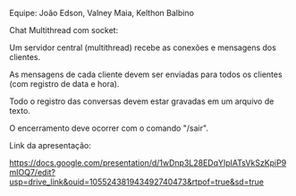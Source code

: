 Equipe: João Edson, Valney Maia, Kelthon Balbino

Chat Multithread com socket:

Um servidor central (multithread) recebe as conexões e mensagens dos clientes.

As mensagens de cada cliente devem ser enviadas para todos os clientes (com registro de data e hora).

Todo o registro das conversas devem estar gravadas em um arquivo de texto.

O encerramento deve ocorrer com o comando "/sair".

Link da apresentação:

https://docs.google.com/presentation/d/1wDnp3L28EDqYIpIATsVkSzKpiP9mIOQ7/edit?usp=drive_link&ouid=105524381943492740473&rtpof=true&sd=true
